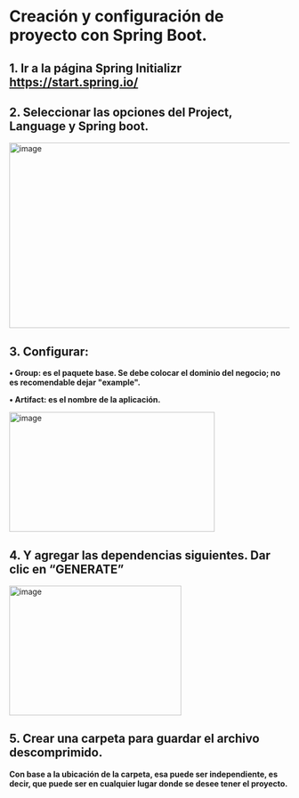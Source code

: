 # Creación y configuración de proyecto con Spring Boot.

## 1. Ir a la página Spring Initializr https://start.spring.io/

## 2. Seleccionar las opciones del Project, Language y Spring boot.

<img width="627" height="333" alt="image" src="https://github.com/user-attachments/assets/91589d6a-5ba5-43d0-a3cb-a3c42999d16c" />

## 3.	Configurar:
**•	Group: es el paquete base. Se debe colocar el dominio del negocio; no es recomendable dejar "example".**

**•	Artifact: es el nombre de la aplicación.**

<img width="369" height="215" alt="image" src="https://github.com/user-attachments/assets/2bffc914-46d1-4a3b-845b-0c8334681067" />

## 4. Y agregar las dependencias siguientes. Dar clic en “GENERATE”

<img width="309" height="233" alt="image" src="https://github.com/user-attachments/assets/fae7126b-e51b-473a-ba6b-e9fdf9d4a152" />

## 5. Crear una carpeta para guardar el archivo descomprimido.
**Con base a la ubicación de la carpeta, esa puede ser independiente, es decir, que puede ser en cualquier lugar donde se desee tener el proyecto.**



